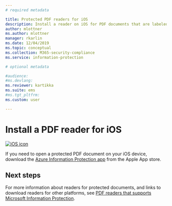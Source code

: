 ```yaml
---
# required metadata

title: Protected PDF readers for iOS
description: Install a reader on iOS for PDF documents that are labeled for classification and protection
author: mlottner
ms.author: mlottner
manager: rkarlin
ms.date: 12/04/2019
ms.topic: conceptual
ms.collection: M365-security-compliance
ms.service: information-protection

# optional metadata

#audience:
#ms.devlang:
ms.reviewer: kartikka
ms.suite: ems
#ms.tgt_pltfrm:
ms.custom: user

---
```


# Install a PDF reader for iOS

[![iOS icon](../media/develop/ios-icon.png)](https://go.microsoft.com/fwlink/?LinkId=325338)

If you need to open a protected PDF document on your iOS device, download the [Azure Information Protection app](https://go.microsoft.com/fwlink/?LinkId=325338) from the Apple App store.

## Next steps

For more information about readers for protected documents, and links to download readers for other platforms, see [PDF readers that supports Microsoft Information Protection](protected-pdf-readers.md).

